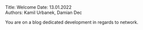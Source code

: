 Title: Welcome
Date: 13.01.2022  
Authors: Kamil Urbanek, Damian Dec

You are on a blog dedicated development in regards to network.